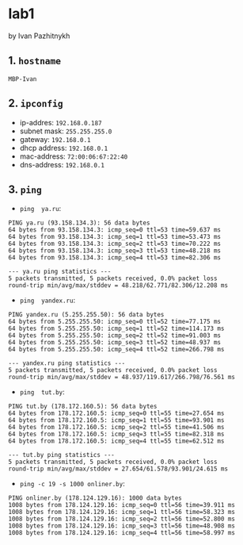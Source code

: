 # lab1
by Ivan Pazhitnykh

## 1. `hostname`
`MBP-Ivan`
## 2. `ipconfig`
 * ip-addres:		`192.168.0.187`
 * subnet mask:		`255.255.255.0`
 * gateway:		`192.168.0.1`
 * dhcp address:	`192.168.0.1`
 * mac-address:		`72:00:06:67:22:40`
 * dns-address:		`192.168.0.1`

## 3. `ping`
 * `ping  ya.ru`:
```
PING ya.ru (93.158.134.3): 56 data bytes
64 bytes from 93.158.134.3: icmp_seq=0 ttl=53 time=59.637 ms
64 bytes from 93.158.134.3: icmp_seq=1 ttl=53 time=53.473 ms
64 bytes from 93.158.134.3: icmp_seq=2 ttl=53 time=70.222 ms
64 bytes from 93.158.134.3: icmp_seq=3 ttl=53 time=48.218 ms
64 bytes from 93.158.134.3: icmp_seq=4 ttl=53 time=82.306 ms

--- ya.ru ping statistics ---
5 packets transmitted, 5 packets received, 0.0% packet loss
round-trip min/avg/max/stddev = 48.218/62.771/82.306/12.208 ms
```
 * `ping  yandex.ru`:
```
PING yandex.ru (5.255.255.50): 56 data bytes
64 bytes from 5.255.255.50: icmp_seq=0 ttl=52 time=77.175 ms
64 bytes from 5.255.255.50: icmp_seq=1 ttl=52 time=114.173 ms
64 bytes from 5.255.255.50: icmp_seq=2 ttl=52 time=91.003 ms
64 bytes from 5.255.255.50: icmp_seq=3 ttl=52 time=48.937 ms
64 bytes from 5.255.255.50: icmp_seq=4 ttl=52 time=266.798 ms

--- yandex.ru ping statistics ---
5 packets transmitted, 5 packets received, 0.0% packet loss
round-trip min/avg/max/stddev = 48.937/119.617/266.798/76.561 ms
```
 * `ping  tut.by`:
```
PING tut.by (178.172.160.5): 56 data bytes
64 bytes from 178.172.160.5: icmp_seq=0 ttl=55 time=27.654 ms
64 bytes from 178.172.160.5: icmp_seq=1 ttl=55 time=93.901 ms
64 bytes from 178.172.160.5: icmp_seq=2 ttl=55 time=41.506 ms
64 bytes from 178.172.160.5: icmp_seq=3 ttl=55 time=82.318 ms
64 bytes from 178.172.160.5: icmp_seq=4 ttl=55 time=62.512 ms

--- tut.by ping statistics ---
5 packets transmitted, 5 packets received, 0.0% packet loss
round-trip min/avg/max/stddev = 27.654/61.578/93.901/24.615 ms
```
 * `ping -c 19 -s 1000 onliner.by`:
```
PING onliner.by (178.124.129.16): 1000 data bytes
1008 bytes from 178.124.129.16: icmp_seq=0 ttl=56 time=39.911 ms
1008 bytes from 178.124.129.16: icmp_seq=1 ttl=56 time=58.323 ms
1008 bytes from 178.124.129.16: icmp_seq=2 ttl=56 time=52.800 ms
1008 bytes from 178.124.129.16: icmp_seq=3 ttl=56 time=48.908 ms
1008 bytes from 178.124.129.16: icmp_seq=4 ttl=56 time=58.997 ms
